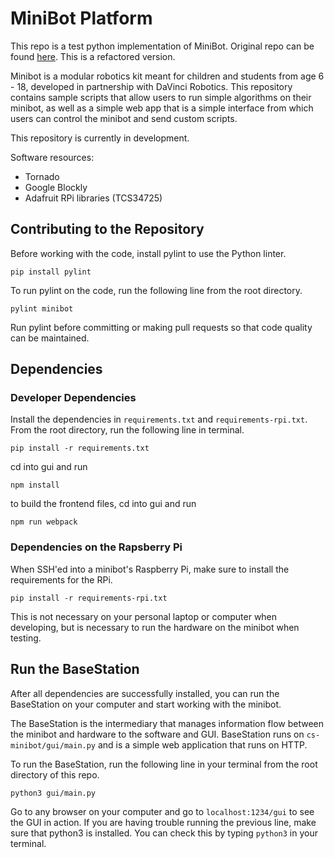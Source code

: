 # MiniBot Platform

This repo is a test python implementation of MiniBot. Original repo can be found
[here](http://github.com/cornell-cup/cs-minibot-platform). This is a refactored
version.

Minibot is a modular robotics kit meant for children and students from age 6 - 18,
developed in partnership with DaVinci Robotics. This repository contains sample
scripts that allow users to run simple algorithms on their minibot, as well as
a simple web app that is a simple interface from which users can control the
minibot and send custom scripts.

This repository is currently in development.

Software resources:
 - Tornado
 - Google Blockly
 - Adafruit RPi libraries (TCS34725)

## Contributing to the Repository

Before working with the code, install pylint to use the Python linter.

```
pip install pylint
```

To run pylint on the code, run the following line from the root directory.

```
pylint minibot
```

Run pylint before committing or making pull requests so that code quality
can be maintained.

## Dependencies

### Developer Dependencies

Install the dependencies in `requirements.txt` and `requirements-rpi.txt`.
From the root directory, run the following line in terminal.

```
pip install -r requirements.txt
```
cd into gui and run
```
npm install
```
to build the frontend files, cd into gui and run
```
npm run webpack
```

### Dependencies on the Rapsberry Pi

When SSH'ed into a minibot's Raspberry Pi, make sure to install the requirements for the RPi.

```
pip install -r requirements-rpi.txt
```

This is not necessary on your personal laptop or computer when developing, but is necessary
to run the hardware on the minibot when testing.

## Run the BaseStation

After all dependencies are successfully installed, you can run the BaseStation on your
computer and start working with the minibot.

The BaseStation is the intermediary that manages information flow between the minibot and
hardware to the software and GUI. BaseStation runs on `cs-minibot/gui/main.py` and is a
simple web application that runs on HTTP.

To run the BaseStation, run the following line in your terminal from the root directory
of this repo.

```
python3 gui/main.py
```

Go to any browser on your computer and go to `localhost:1234/gui` to see the GUI in action.
If you are having trouble running the previous line, make sure that python3 is installed.
You can check this by typing `python3` in your terminal.
